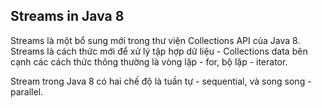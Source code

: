 
## Streams in Java 8
Streams là một bổ sung mới trong thư viện Collections API của Java 8. Streams là cách thức mới để xử lý tập hợp dữ liệu - Collections data bên cạnh các cách thức thông thường là vòng lặp - for, bộ lặp - iterator.

Stream trong Java 8 có hai chế độ là tuần tự - sequential, và song song - parallel.





